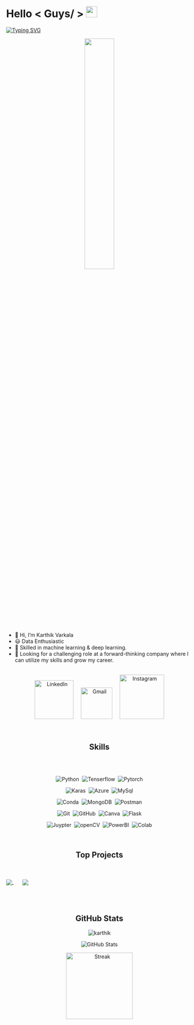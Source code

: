<h1> Hello < Guys/ > <img src = "https://raw.githubusercontent.com/MartinHeinz/MartinHeinz/master/wave.gif" width = 30px> </h1>

<p>
  <a <a href="https://git.io/typing-svg"><img src="https://readme-typing-svg.herokuapp.com?font=Fira+Code&pause=1000&background=FFFFFF&random=false&width=435&lines=The+five+boxing+wizards+jump+quickly" alt="Typing SVG" /></a>
</p>

<p align="center" ><img 
 src="https://media.licdn.com/dms/image/C5612AQHfyMACEqZ1fQ/article-cover_image-shrink_600_2000/0/1650422813943?e=1701302400&v=beta&t=869EkQM0loHVEDNGAs6r39RgqTKE_bsMLhiHJ8Adrd8" width="40%"/></p><br>


- 👋 Hi, I’m Karthik Varkala
- 😃 Data Enthusiastic
- 🌟 Skilled in machine learning  & deep learning.
- 👀 Looking for a challenging role at a forward-thinking company where I can utilize my skills and grow my career.
  <br><br>

<p align="center">
<a href="https://www.linkedin.com/in/karthik-varkala-1b15b523a/"><img width="105px" alt="LinkedIn" src="https://img.shields.io/badge/LinkedIn%20-%230077B5.svg?&style=flat&logo=linkedin&logoColor=white"/></a> &nbsp;&nbsp;&nbsp;
<a href="mailto:karthikvarkala316@gmail.com"><img width="85px" alt="Gmail" src="https://img.shields.io/badge/Gmail-D14836?style=flat&logo=gmail&logoColor=white" /></a> &nbsp; &nbsp;
<a href="https://www.instagram.com/karthik_dandda/"><img width="120px" alt="Instagram" src="https://img.shields.io/badge/Instagram-E4405F?style=flat&logo=Instagram&logoColor=white" /></a>
</p>

<br>

<h2 align="center">Skills</h2>
<br><br>

<span align="center">

![Python](https://img.shields.io/badge/Python-3776AB?style=for-the-badge&logo=python&logoColor=white)&nbsp;
![Tenserflow](https://img.shields.io/badge/TensorFlow-FF6F00?style=for-the-badge&logo=tensorflow&logoColor=white)&nbsp;
![Pytorch](https://img.shields.io/badge/PyTorch-EE4C2C?style=for-the-badge&logo=pytorch&logoColor=white)

![Karas](https://img.shields.io/badge/Keras-FF0000?style=for-the-badge&logo=keras&logoColor=white)&nbsp;
![Azure](https://img.shields.io/badge/microsoft%20azure-0089D6?style=for-the-badge&logo=microsoft-azure&logoColor=white)&nbsp;
![MySql](https://img.shields.io/badge/MySQL-005C84?style=for-the-badge&logo=mysql&logoColor=white)

![Conda](https://img.shields.io/badge/conda-342B029.svg?&style=for-the-badge&logo=anaconda&logoColor=white)&nbsp;
![MongoDB](https://img.shields.io/badge/MongoDB-4EA94B?style=for-the-badge&logo=mongodb&logoColor=white)&nbsp;
![Postman](https://img.shields.io/badge/Postman-FF6C37?style=for-the-badge&logo=Postman&logoColor=white)

![Git](https://img.shields.io/badge/GIT-E44C30?style=for-the-badge&logo=git&logoColor=white)&nbsp;
![GitHub](https://img.shields.io/badge/GitHub-100000?style=for-the-badge&logo=github&logoColor=white)&nbsp;
![Canva](https://img.shields.io/badge/Canva-%2300C4CC.svg?&style=for-the-badge&logo=Canva&logoColor=white)&nbsp;
![Flask](https://img.shields.io/badge/Flask-000000?style=for-the-badge&logo=flask&logoColor=white)

![Juypter](https://img.shields.io/badge/Jupyter-F37626.svg?&style=for-the-badge&logo=Jupyter&logoColor=white)&nbsp;
![openCV](https://img.shields.io/badge/OpenCV-27338e?style=for-the-badge&logo=OpenCV&logoColor=white)&nbsp;
![PowerBI](https://img.shields.io/badge/PowerBI-F2C811?style=for-the-badge&logo=Power%20BI&logoColor=white)&nbsp;
![Colab](https://img.shields.io/badge/Colab-F9AB00?style=for-the-badge&logo=googlecolab&color=525252)
</span>

<br>

<h2>Top Projects</h2>
<br><br>

 <a href="https://github.com/satyampund/super-meal">
  <!-- Change the `github-readme-stats.anuraghazra1.vercel.app` to `github-readme-stats.vercel.app`  -->
  <img align="center" src="https://github-readme-stats.anuraghazra1.vercel.app/api/pin/?username=karthikvarkala&repo=kaggle-heart-stroke&theme=radical" />
</a>
  &nbsp;&nbsp;&nbsp;&nbsp;&nbsp;

<a href="https://github.com/satyampund/satyam-portfolio">
  <!-- Change the `github-readme-stats.anuraghazra1.vercel.app` to `github-readme-stats.vercel.app`  -->
  <img align="center" src="https://github-readme-stats.anuraghazra1.vercel.app/api/pin/?username=karthikvarkala&repo=Final_Hackthon&theme=radical" />
</a>

<br><br>


<h2>GitHub Stats</h2>

<p align="center"> <img src="https://komarev.com/ghpvc/?username=karthikvarkala" alt="karthik" /> </p>

<p align="center">
  <img  src="https://github-readme-stats.vercel.app/api?username=karthikvarkala&show_icons=true&theme=radical" alt="GitHub Stats"/>
</p>

<p align="center">
  <img height="180em" src="https://github-readme-streak-stats.herokuapp.com/?user=karthikvarkala&theme=radical" alt="Streak" />
</p>
